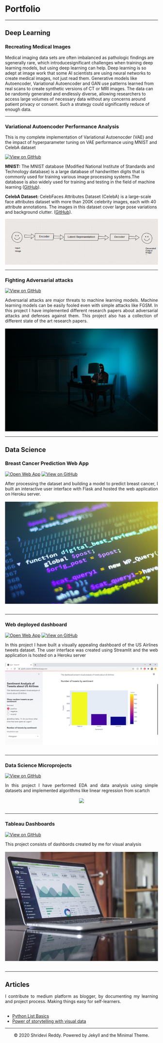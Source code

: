 # Portfolio
---
## Deep Learning 

### Recreating Medical Images
Medical imaging data sets are often imbalanced as pathologic findings are  sgenerally rare, which introducesignificant challenges when training deep learning models, but using deep learning can help. Deep learning is so adept at image work that some AI scientists are using neural networks to create medical images, not just read them.
Generative models like Autoencoder, Variational Autoencoder and GAN use patterns learned from real scans to create synthetic versions of CT or MRI images.  The data can be randomly generated and endlessly diverse, allowing researchers to access large volumes of necessary data without any concerns around patient privacy or consent.
Such a strategy could significantly reduce of enough data.  

---

### Variational Autoencoder Performance Analysis

This is my complete implementation of Variational Autoenocder (VAE) and the impact of hyperparameter tuning on VAE performance using MNIST and CelebA dataset

[![View on GitHub](https://img.shields.io/badge/GitHub-View_on_GitHub-blue?logo=GitHub)](https://github.com/ShrideviReddy/VAE-Performance-Analysis)

**MNIST:** The MNIST database (Modified National Institute of Standards and Technology database) is a large database of handwritten digits that is commonly used for training various image processing systems.The database is also widely used for training and testing in the field of machine learning ([GitHub](https://github.com/ShrideviReddy/Evaluating-VAE)).

**CelebA Dataset:** CelebFaces Attributes Dataset (CelebA) is a large-scale face attributes dataset with more than 200K celebrity images, each with 40 attribute annotations. The images in this dataset cover large pose variations and background clutter. ([GitHub](https://github.com/ShrideviReddy/Evaluating-VAE)).

<center><img src="images/VAE-logo.PNG"/></center>

---
### Fighting Adversarial attacks

[![View on GitHub](https://img.shields.io/badge/GitHub-View_on_GitHub-blue?logo=GitHub)](https://github.com/ShrideviReddy/Secure-ML)

<div style="text-align: justify">Adversarial attacks are major threats to machine learning models. Machine learning models can be easily fooled even with simple attacks like FGSM. In this project I have implemented different research papers about adversarial attacks and defenses against them. This project also has a collection of different state of the art research papers. </div>
<br>


<center><img src="images/Adversarial.jpg"/></center>

---
## Data Science

### Breast Cancer Prediction Web App

[![Open Web App](https://img.shields.io/badge/Heroku-Open_Web_App-blue?logo=Heroku)](https://breast-cancerapi.herokuapp.com/predict)
[![View on GitHub](https://img.shields.io/badge/GitHub-View_on_GitHub-blue?logo=GitHub)](https://github.com/ShrideviReddy/Breast-Cancer-Prediction-API)

<div style="text-align: justify"> After processing the dataset and building a model to predict breast cancer, I built an interactive user interface with Flask and hosted the web application on Heroku server.</div>
<br>
<center><img src="images/Web API.jpg"/></center>
<br>

--- 
### Web deployed dashboard

[![Open Web App](https://img.shields.io/badge/Heroku-Open_Web_App-blue?logo=Heroku)](https://pacific-caverns-65380.herokuapp.com/)
[![View on GitHub](https://img.shields.io/badge/GitHub-View_on_GitHub-blue?logo=GitHub)](https://github.com/ShrideviReddy/Text-Sentiment-Dashboard-Deployment)

<div style="text-align: justify"> In this project I have built a visually appealing dashboard of the US Airlines tweets dataset. The user interface was created using Streamlit and the web application is hosted on a Heroku server </div>
<br>
<center><img src="images/Screenshot.png"/></center>
<br>

---
### Data Science Microprojects

[![View on GitHub](https://img.shields.io/badge/GitHub-View_on_GitHub-blue?logo=GitHub)](https://github.com/ShrideviReddy/Data-Science-MicroProjects)

<div style="text-align: justify">In this project I have performed EDA and data analysis using simple datasets and implemented algorithms like linear regression from scartch</div>
<br>
<center><img src="images/breast-cancer.png"/></center>
<br>

---
### Tableau Dashboards

[![View on GitHub](https://img.shields.io/badge/GitHub-View_on_GitHub-blue?logo=GitHub)](https://github.com/ShrideviReddy/Data-Science-MicroProjects)

<div style="text-align: justify"> This project consists of dashbords created by me for visual analysis</div>
<br>
<center><img src="images/Tableau.jpg"/></center>
<br>

---
## Articles

<div style="text-align: justify">I contribute to medium platform as blogger, by documenting my learning and project process. Making things easy for self-learners. </div>
<br>

- [Python List Basics](https://medium.com/the-innovation/python-list-basics-b271eece7ddc)
- [Power of storytelling with visual data](https://medium.com/@sreddy13/power-of-storytelling-with-visual-data-8289e193b7b6)

---
<center>© 2020 Shridevi Reddy. Powered by Jekyll and the Minimal Theme.</center>
